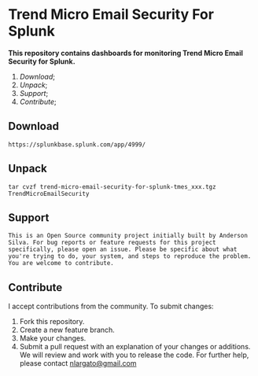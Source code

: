 # Trend Micro Email Security For Splunk

**This repository contains dashboards for monitoring Trend Micro Email Security for Splunk.**


1. _Download_;
2. _Unpack_; 
3. _Support_; 
4. _Contribute_; 


## **Download**

```https://splunkbase.splunk.com/app/4999/```

## **Unpack**

```tar cvzf trend-micro-email-security-for-splunk-tmes_xxx.tgz TrendMicroEmailSecurity ```

## **Support**

```This is an Open Source community project initially built by Anderson Silva. For bug reports or feature requests for this project specifically, please open an issue. Please be specific about what you're trying to do, your system, and steps to reproduce the problem. You are welcome to contribute.```

## **Contribute**

I accept contributions from the community. To submit changes:

1. Fork this repository.
2. Create a new feature branch.
3. Make your changes.
4. Submit a pull request with an explanation of your changes or additions.
We will review and work with you to release the code. For further help, please contact nlargato@gmail.com
